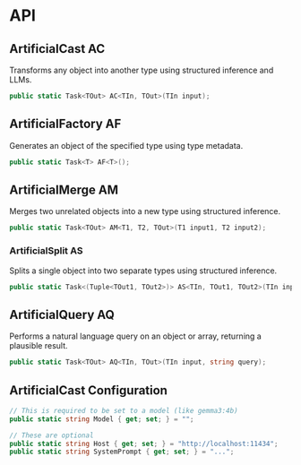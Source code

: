 # API

## ArtificialCast AC

Transforms any object into another type using structured inference and LLMs.

```csharp
public static Task<TOut> AC<TIn, TOut>(TIn input);
```

## ArtificialFactory AF
Generates an object of the specified type using type metadata.

```csharp
public static Task<T> AF<T>();
```

## ArtificialMerge AM
Merges two unrelated objects into a new type using structured inference.

```csharp
public static Task<TOut> AM<T1, T2, TOut>(T1 input1, T2 input2);
```

### ArtificialSplit AS
Splits a single object into two separate types using structured inference.

```csharp
public static Task<(Tuple<TOut1, TOut2>)> AS<TIn, TOut1, TOut2>(TIn input);
```

## ArtificialQuery AQ
Performs a natural language query on an object or array, returning a plausible result.

```csharp
public static Task<TOut> AQ<TIn, TOut>(TIn input, string query);
```

## ArtificialCast Configuration
```csharp
// This is required to be set to a model (like gemma3:4b)
public static string Model { get; set; } = "";

// These are optional
public static string Host { get; set; } = "http://localhost:11434";
public static string SystemPrompt { get; set; } = "...";
```